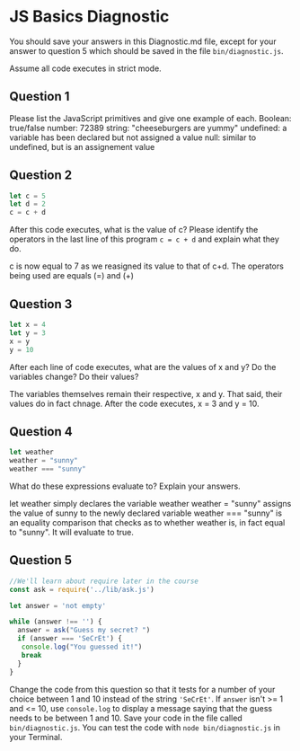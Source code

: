 # JS Basics Diagnostic

You should save your answers in this Diagnostic.md file, except for your answer to
question 5 which should be saved in the file `bin/diagnostic.js`.

Assume all code executes in strict mode.

## Question 1

Please list the JavaScript primitives and give one example of each.
Boolean: true/false
number: 72389
string: "cheeseburgers are yummy"
undefined: a variable has been declared but not assigned a value
null: similar to undefined, but is an assignement value

## Question 2

```js
let c = 5
let d = 2
c = c + d

```

After this code executes, what is the value of c?  Please identify the operators in the last line of this program `c = c + d` and explain what they do.

c is now equal to 7 as we reasigned its value to that of c+d. The operators
being used are equals (=) and (+)

## Question 3

```js
let x = 4
let y = 3
x = y
y = 10
```

After each line of code executes, what are the values of x and y?  Do the variables change?  Do their values?

<!-- solution below -->

The variables themselves remain their respective, x and y. That said, their values
do in fact chnage. After the code executes, x = 3 and y = 10.

## Question 4

```js
let weather
weather = "sunny"
weather === "sunny"
```

What do these expressions evaluate to?  Explain your answers.

let weather simply declares the variable weather
weather = "sunny" assigns the value of sunny to the newly declared variable
weather === "sunny" is an equality comparison that checks as to whether
weather is, in fact equal to "sunny". It will evaluate to true.

## Question 5

```js
//We'll learn about require later in the course
const ask = require('../lib/ask.js')

let answer = 'not empty'

while (answer !== '') {
  answer = ask("Guess my secret? ")
  if (answer === 'SeCrEt') {
   console.log("You guessed it!")
   break
  }
}
```

Change the code from this question so that it tests for a number of your choice
between 1 and 10 instead of the string `'SeCrEt'`.  If `answer` isn't >= 1 and
<= 10, use `console.log` to display a message saying that the guess needs to
be between 1 and 10.  Save your code in the file called `bin/diagnostic.js`.
You can test the code with `node bin/diagnostic.js` in your Terminal.
